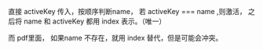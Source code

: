 直接 activeKey  传入，按顺序判断name，
    若 activeKey === name ,则激活，
    之后将 name 和 activeKey 都用 index 表示。（唯一）

而 pdf里面，
    如果name 不存在，就用 index 替代，但是可能会冲突。